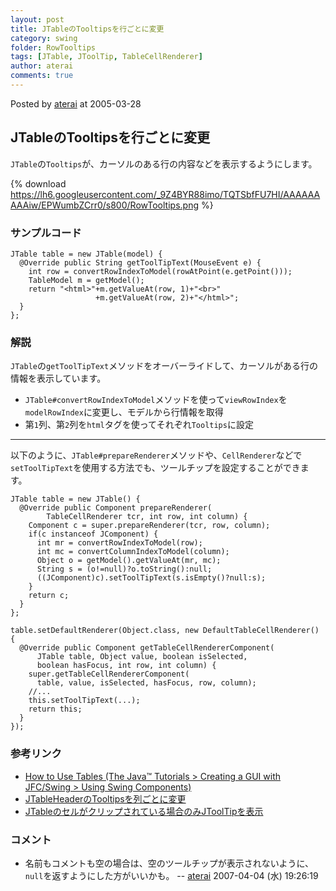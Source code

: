 ```yaml
---
layout: post
title: JTableのTooltipsを行ごとに変更
category: swing
folder: RowTooltips
tags: [JTable, JToolTip, TableCellRenderer]
author: aterai
comments: true
---
```


Posted by [aterai](http://terai.xrea.jp/aterai.html) at 2005-03-28

## JTableのTooltipsを行ごとに変更
`JTable`の`Tooltips`が、カーソルのある行の内容などを表示するようにします。


{% download https://lh6.googleusercontent.com/_9Z4BYR88imo/TQTSbfFU7HI/AAAAAAAAAiw/EPWumbZCrr0/s800/RowTooltips.png %}

### サンプルコード
<pre class="prettyprint"><code>JTable table = new JTable(model) {
  @Override public String getToolTipText(MouseEvent e) {
    int row = convertRowIndexToModel(rowAtPoint(e.getPoint()));
    TableModel m = getModel();
    return "&lt;html&gt;"+m.getValueAt(row, 1)+"&lt;br&gt;"
                   +m.getValueAt(row, 2)+"&lt;/html&gt;";
  }
};
</code></pre>

### 解説
`JTable`の`getToolTipText`メソッドをオーバーライドして、カーソルがある行の情報を表示しています。

- `JTable#convertRowIndexToModel`メソッドを使って`viewRowIndex`を`modelRowIndex`に変更し、モデルから行情報を取得
- 第`1`列、第`2`列を`html`タグを使ってそれぞれ`Tooltips`に設定

<!-- dummy comment line for breaking list -->



- - - -
以下のように、`JTable#prepareRenderer`メソッドや、`CellRenderer`などで`setToolTipText`を使用する方法でも、ツールチップを設定することができます。

<pre class="prettyprint"><code>JTable table = new JTable() {
  @Override public Component prepareRenderer(
        TableCellRenderer tcr, int row, int column) {
    Component c = super.prepareRenderer(tcr, row, column);
    if(c instanceof JComponent) {
      int mr = convertRowIndexToModel(row);
      int mc = convertColumnIndexToModel(column);
      Object o = getModel().getValueAt(mr, mc);
      String s = (o!=null)?o.toString():null;
      ((JComponent)c).setToolTipText(s.isEmpty()?null:s);
    }
    return c;
  }
};
</code></pre>
<pre class="prettyprint"><code>table.setDefaultRenderer(Object.class, new DefaultTableCellRenderer() {
  @Override public Component getTableCellRendererComponent(
      JTable table, Object value, boolean isSelected,
      boolean hasFocus, int row, int column) {
    super.getTableCellRendererComponent(
      table, value, isSelected, hasFocus, row, column);
    //...
    this.setToolTipText(...);
    return this;
  }
});
</code></pre>

### 参考リンク
- [How to Use Tables (The Java™ Tutorials > Creating a GUI with JFC/Swing > Using Swing Components)](http://docs.oracle.com/javase/tutorial/uiswing/components/table.html#celltooltip)
- [JTableHeaderのTooltipsを列ごとに変更](http://terai.xrea.jp/Swing/HeaderTooltips.html)
- [JTableのセルがクリップされている場合のみJToolTipを表示](http://terai.xrea.jp/Swing/ClippedCellTooltips.html)

<!-- dummy comment line for breaking list -->

### コメント
- 名前もコメントも空の場合は、空のツールチップが表示されないように、`null`を返すようにした方がいいかも。 -- [aterai](http://terai.xrea.jp/aterai.html) 2007-04-04 (水) 19:26:19

<!-- dummy comment line for breaking list -->

